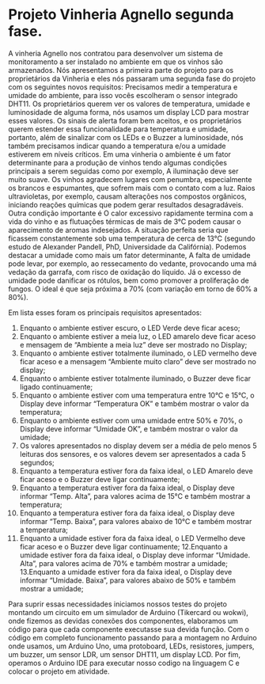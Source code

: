 # Projeto Vinheria Agnello segunda fase.

A vinheria Agnello nos contratou para desenvolver um sistema de monitoramento a ser instalado no ambiente em que os vinhos são armazenados. Nós apresentamos a primeira parte do projeto para os proprietários da Vinheria e eles nós passaram uma segunda fase do projeto com os seguintes novos requisitos:
Precisamos medir a temperatura e umidade do ambiente, para isso vocês escolheram o sensor integrado DHT11. Os proprietários querem ver os valores de temperatura, umidade e luminosidade de alguma forma, nós usamos um display LCD para mostrar esses valores. Os sinais de alerta foram bem aceitos, e os proprietários querem estender essa funcionalidade para temperatura e umidade, portanto, além de sinalizar com os LEDs e o Buzzer a luminosidade, nós também precisamos indicar quando a temperatura e/ou a umidade estiverem em níveis críticos.
Em uma vinheria o ambiente é um fator determinante para a produção de vinhos tendo algumas condições principais a serem seguidas como por exemplo, A iluminação deve ser muito suave. Os vinhos agradecem lugares com penumbra, especialmente os brancos e espumantes, que sofrem mais com o contato com a luz. Raios ultravioletas, por exemplo, causam alterações nos compostos orgânicos, iniciando reações químicas que podem gerar resultados desagradáveis. Outra condição importante é O calor excessivo rapidamente termina com a vida do vinho e as flutuações térmicas de mais de 3°C podem causar o aparecimento de aromas indesejados. A situação perfeita seria que ficassem constantemente sob uma temperatura de cerca de 13°C (segundo estudo de Alexander Pandell, PhD, Universidade da Califórnia). Podemos destacar a umidade como mais um fator determinante, A falta de umidade pode levar, por exemplo, ao ressecamento do vedante, provocando uma má vedação da garrafa, com risco de oxidação do líquido. Já o excesso de umidade pode danificar os rótulos, bem como promover a proliferação de fungos. O ideal é que seja próxima a 70% (com variação em torno de 60% a 80%).

Em lista esses foram os principais requisitos apresentados:

1. Enquanto o ambiente estiver escuro, o LED Verde deve ficar aceso;
2. Enquanto o ambiente estiver a meia luz, o LED amarelo deve ficar aceso e mensagem de “Ambiente a meia luz” deve ser mostrado no Display;
3. Enquanto o ambiente estiver totalmente iluminado, o LED vermelho deve ficar aceso e a mensagem “Ambiente muito claro” deve ser mostrado no display;
4. Enquanto o ambiente estiver totalmente iluminado, o Buzzer deve ficar ligado continuamente;
5. Enquanto o ambiente estiver com uma temperatura entre 10°C e 15°C, o Display deve informar “Temperatura OK” e também mostrar o valor da temperatura;
6. Enquanto o ambiente estiver com uma umidade entre 50% e 70%, o Display deve informar “Umidade OK”, e também mostrar o valor da umidade;
7. Os valores apresentados no display devem ser a média de pelo menos 5 leituras dos sensores, e os valores devem ser apresentados a cada 5 segundos;
8. Enquanto a temperatura estiver fora da faixa ideal, o LED Amarelo deve ficar aceso e o Buzzer deve ligar continuamente;
9. Enquanto a temperatura estiver fora da faixa ideal, o Display deve informar “Temp. Alta”, para valores acima de 15°C e também mostrar a temperatura;
10. Enquanto a temperatura estiver fora da faixa ideal, o Display deve informar “Temp. Baixa”, para valores abaixo de 10°C e também mostrar a temperatura;
11. Enquanto a umidade estiver fora da faixa ideal, o LED Vermelho deve ficar aceso e o Buzzer deve ligar continuamente;
12.Enquanto a umidade estiver fora da faixa ideal, o Display deve informar “Umidade. Alta”, para valores acima de 70% e também mostrar a umidade;
13.Enquanto a umidade estiver fora da faixa ideal, o Display deve informar “Umidade. Baixa”, para valores abaixo de 50% e também mostrar a umidade;

Para suprir essas necessidades iniciamos nossos testes do projeto montando um circuito em um simulador de Arduino (Tikercard ou wokwi), onde fizemos as devidas conexões dos componentes, elaboramos um código para que cada componente executasse sua devida função. Com o código em completo funcionamento passando para a montagem no Arduino onde usamos, um Arduino Uno, uma protoboard, LEDs, resistores, jumpers, um buzzer, um sensor LDR, um sensor DHT11, um display LCD. Por fim, operamos o Arduino IDE para executar nosso codigo na linguagem C e colocar o projeto em atividade.
